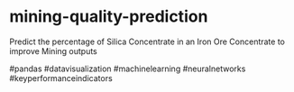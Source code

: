 # mining-quality-prediction

Predict the percentage of Silica Concentrate in an Iron Ore Concentrate to improve Mining outputs

#pandas #datavisualization #machinelearning #neuralnetworks #keyperformanceindicators
